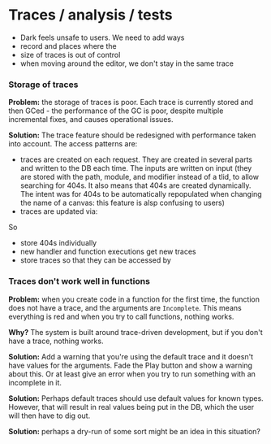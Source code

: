 # Traces / analysis / tests

* Dark feels unsafe to users. We need to add ways 
* record and places where the 
* size of traces is out of control
* when moving around the editor, we don't stay in the same trace

### Storage of traces

**Problem:** the storage of traces is poor. Each trace is currently stored and then GCed - the performance of the GC is poor, despite multiple incremental fixes, and causes operational issues.

**Solution:** The trace feature should be redesigned with performance taken into account. The access patterns are:

* traces are created on each request. They are created in several parts and written to the DB each time. The inputs are written on input \(they are stored with the path, module, and modifier instead of a tlid, to allow searching for 404s. It also means that 404s are created dynamically. The intent was for 404s to be automatically repopulated when changing the name of a canvas: this feature is alsp confusing to users\)
* traces are updated via:

So

* store 404s individually
* new handler and function executions get new traces
* store traces so that they can be accessed by



### Traces don't work well in functions

**Problem:** when you create code in a function for the first time, the function does not have a trace, and the arguments are `Incomplete`. This means everything is red and when you try to call functions, nothing works.

**Why?** The system is built around trace-driven development, but if you don't have a trace, nothing works.

**Solution:** Add a warning that you're using the default trace and it doesn't have values for the arguments. Fade the Play button and show a warning about this. Or at least give an error when you try to run something with an incomplete in it. 

**Solution:** Perhaps default traces should use default values for known types. However, that will result in real values being put in the DB, which the user will then have to dig out.

**Solution:** perhaps a dry-run of some sort might be an idea in this situation?



